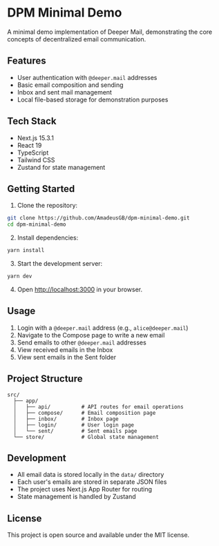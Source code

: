 # DPM Minimal Demo

A minimal demo implementation of Deeper Mail, demonstrating the core concepts of decentralized email communication.

## Features

- User authentication with `@deeper.mail` addresses
- Basic email composition and sending
- Inbox and sent mail management
- Local file-based storage for demonstration purposes

## Tech Stack

- Next.js 15.3.1
- React 19
- TypeScript
- Tailwind CSS
- Zustand for state management

## Getting Started

1. Clone the repository:
```bash
git clone https://github.com/AmadeusGB/dpm-minimal-demo.git
cd dpm-minimal-demo
```

2. Install dependencies:
```bash
yarn install
```

3. Start the development server:
```bash
yarn dev
```

4. Open [http://localhost:3000](http://localhost:3000) in your browser.

## Usage

1. Login with a `@deeper.mail` address (e.g., `alice@deeper.mail`)
2. Navigate to the Compose page to write a new email
3. Send emails to other `@deeper.mail` addresses
4. View received emails in the Inbox
5. View sent emails in the Sent folder

## Project Structure

```
src/
  ├── app/
  │   ├── api/          # API routes for email operations
  │   ├── compose/      # Email composition page
  │   ├── inbox/        # Inbox page
  │   ├── login/        # User login page
  │   └── sent/         # Sent emails page
  └── store/            # Global state management
```

## Development

- All email data is stored locally in the `data/` directory
- Each user's emails are stored in separate JSON files
- The project uses Next.js App Router for routing
- State management is handled by Zustand

## License

This project is open source and available under the MIT license.
